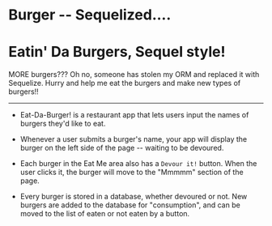 # Burger -- Sequelized....

#   Eatin' Da Burgers, Sequel style!

MORE burgers???  Oh no, someone has stolen my ORM and replaced it with Sequelize.  Hurry and help me eat the burgers and make new types of burgers!!

______________________________________________________________________________________________________

* Eat-Da-Burger! is a restaurant app that lets users input the names of burgers they'd like to eat.

* Whenever a user submits a burger's name, your app will display the burger on the left side of the page -- waiting to be devoured.

* Each burger in the Eat Me area also has a `Devour it!` button. When the user clicks it, the burger will move to the "Mmmmm" section of the page.

* Every burger is stored in a database, whether devoured or not.  New burgers are added to the database for "consumption", and can be moved to the list of eaten or not eaten by a button.
